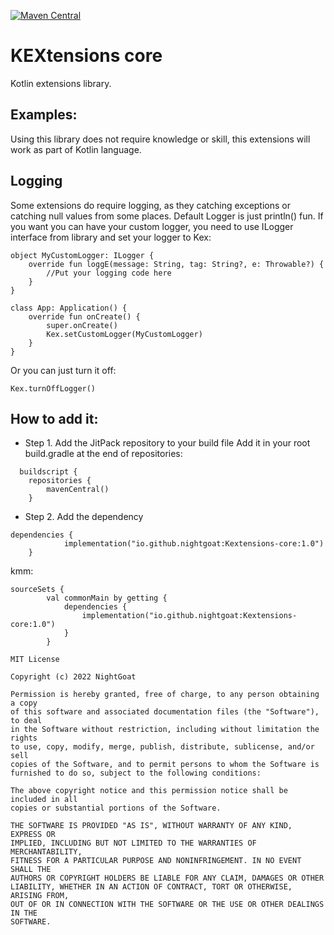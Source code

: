 [![Maven Central](https://maven-badges.herokuapp.com/maven-central/io.github.nightgoat/Kextensions-core/badge.svg)](https://maven-badges.herokuapp.com/maven-central/io.github.nightgoat/Kextensions-core)



# KEXtensions core
Kotlin extensions library.

## Examples:
Using this library does not require knowledge or skill, this extensions will work as part of Kotlin language.

## Logging
Some extensions do require logging, as they catching exceptions or catching null values from some places. Default Logger is just println() fun.
If you want you can have your custom logger, you need to use ILogger interface from library and set your logger to Kex:
```
object MyCustomLogger: ILogger {
    override fun loggE(message: String, tag: String?, e: Throwable?) {
        //Put your logging code here
    }
}

class App: Application() {
    override fun onCreate() {
        super.onCreate()
        Kex.setCustomLogger(MyCustomLogger)
    }
}
```
Or you can just turn it off: 
```
Kex.turnOffLogger()
```

## How to add it:
* Step 1. Add the JitPack repository to your build file
Add it in your root build.gradle at the end of repositories:
```
  buildscript {
    repositories {
        mavenCentral()
    }
```
* Step 2. Add the dependency
```
dependencies {
	        implementation("io.github.nightgoat:Kextensions-core:1.0")
	}
```
kmm:
```
sourceSets {
        val commonMain by getting {
            dependencies {
                implementation("io.github.nightgoat:Kextensions-core:1.0")
            }
        }
```

```
MIT License

Copyright (c) 2022 NightGoat

Permission is hereby granted, free of charge, to any person obtaining a copy
of this software and associated documentation files (the "Software"), to deal
in the Software without restriction, including without limitation the rights
to use, copy, modify, merge, publish, distribute, sublicense, and/or sell
copies of the Software, and to permit persons to whom the Software is
furnished to do so, subject to the following conditions:

The above copyright notice and this permission notice shall be included in all
copies or substantial portions of the Software.

THE SOFTWARE IS PROVIDED "AS IS", WITHOUT WARRANTY OF ANY KIND, EXPRESS OR
IMPLIED, INCLUDING BUT NOT LIMITED TO THE WARRANTIES OF MERCHANTABILITY,
FITNESS FOR A PARTICULAR PURPOSE AND NONINFRINGEMENT. IN NO EVENT SHALL THE
AUTHORS OR COPYRIGHT HOLDERS BE LIABLE FOR ANY CLAIM, DAMAGES OR OTHER
LIABILITY, WHETHER IN AN ACTION OF CONTRACT, TORT OR OTHERWISE, ARISING FROM,
OUT OF OR IN CONNECTION WITH THE SOFTWARE OR THE USE OR OTHER DEALINGS IN THE
SOFTWARE.
```
